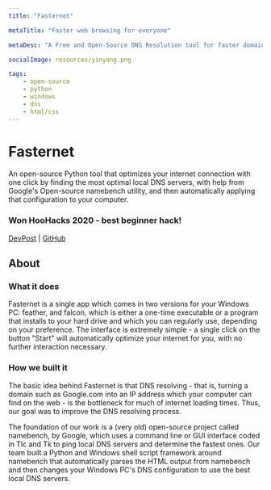 ```yaml
---
title: "Fasternet"

metaTitle: "Faster web browsing for everyone"

metaDesc: "A Free and Open-Source DNS Resolution tool for faster domain name resolutions from anywhere."

socialImage: resources/yinyang.png

tags:
    - open-source
    - python
    - windows
    - dns
    - html/css
---
```


# Fasternet

An open-source Python tool that optimizes your internet connection with one click by finding the most optimal local DNS servers, with help from Google's Open-source namebench utility, and then automatically applying that configuration to your computer.

### Won HooHacks 2020 - best beginner hack!

[DevPost](https://devpost.com/software/fasternet-gtvhpu) | [GitHub](https://github.com/epicdragon44/fasternet/)

## About

### What it does

Fasternet is a single app which comes in two versions for your Windows PC: feather, and falcon, which is either a one-time executable or a program that installs to your hard drive and which you can regularly use, depending on your preference. The interface is extremely simple - a single click on the button "Start" will automatically optimize your internet for you, with no further interaction necessary.

### How we built it

The basic idea behind Fasternet is that DNS resolving - that is, turning a domain such as Google.com into an IP address which your computer can find on the web - is the bottleneck for much of internet loading times. Thus, our goal was to improve the DNS resolving process.

The foundation of our work is a (very old) open-source project called namebench, by Google, which uses a command line or GUI interface coded in Tlc and Tk to ping local DNS servers and determine the fastest ones. Our team built a Python and Windows shell script framework around namebench that automatically parses the HTML output from namebench and then changes your Windows PC's DNS configuration to use the best local DNS servers.
